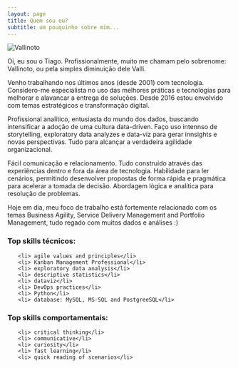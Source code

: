 ```yaml
---
layout: page
title: Quem sou eu?
subtitle: um pouquinho sobre mim...
---
```


![Vallinoto](https://vallinoto.github.io/assets/imgs/profile.jpg)

<p>Oi, eu sou o Tiago. Profissionalmente, muito me chamam pelo sobrenome: Vallinoto, ou pela simples diminuição dele Valli.</p>

<p>Venho trabalhando nos últimos anos (desde 2001) com tecnologia. Considero-me especialista no uso das melhores práticas e tecnologias para melhorar e alavancar a entrega de soluções. Desde 2016 estou envolvido com temas estratégicos e transformação digital.</p>

<p>Profissional analítico, entusiasta do mundo dos dados, buscando intensificar a adoção de uma cultura data-driven. Faço uso intennso de storytelling, exploratory data analyzes e data-viz para gerar innsights e novas perspectivas. Tudo para alcançar a verdadeira agilidade organizacional.</p>

<p>Fácil comunicação e relacionamento. Tudo construído através das experiências dentro e fora da área de tecnologia. Habilidade para ler cenários, permitindo desenvolver propostas de forma rápida e pragmática para acelerar a tomada de decisão. Abordagem lógica e analítica para resolução de problemas.</p>

<p>Hoje em dia, meu foco de trabalho está fortemente relacionado com os temas Business Agility, Service Delivery Management and Portfolio Management, tudo regado com muitos dados e análises :)</p>

<h3>Top skills técnicos:</h3>
<ul class="skill-list">

	<li> agile values ​​and principles</li>
	<li> Kanban Management Professional</li>
	<li> exploratory data analysis</li>
	<li> descriptive statistics</li>
	<li> dataviz</li>
	<li> DevOps practices</li>
	<li> Python</li>
	<li> database: MySQL, MS-SQL and PostgreeSQL</li>
</ul>
<h3>Top skills comportamentais:</h3>
<ul class="skill-list">

	<li> critical thinking</li>
	<li> communicative</li>
	<li> curiosity</li>
	<li> fast learning</li>
	<li> quick reading of scenarios</li> 
</ul>
